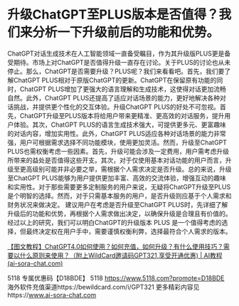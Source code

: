 # 升级ChatGPT至PLUS版本是否值得？我们来分析一下升级前后的功能和优势。

​    ChatGPT对话生成技术在人工智能领域一直备受瞩目，作为其升级版PLUS更是备受期待。市场上对ChatGPT是否值得升级一直存在讨论。关于PLUS的讨论也从未停止。那么，ChatGPT是否需要升级？PLUS呢？我们来看看吧。
​    首先，我们要了解ChatGPT PLUS相对于原版ChatGPT的更新。ChatGPT在保留原有功能的同时，ChatGPT PLUS增加了更强大的语言理解和生成技术，这使得对话更加流畅自然。此外，ChatGPT PLUS还提高了适应对话场景的能力，更好地解决各种对话挑战，并提供更个性化的交互体验。
​     升级ChatGPT PLUS的好处不可忽视。首先，ChatGPT升级至PLUS版本将给用户带来更精准、更高效的对话服务，提升用户体验。其次，ChatGPT PLUS的语言生成技术强大，可提供更多元、更富趣味的对话内容，增加实用性。此外，ChatGPT PLUS适应各种对话场景的能力非常强，用户可根据需求选择不同功能模块，使用更加灵活。
​      然而，升级至ChatGPT PLUS也需权衡考虑一些因素。首先，升级可能会涉及一定费用，用户需考虑升级所带来的益处是否值得这些开支。其次，对于仅使用基本对话功能的用户而言，升级至更高级别可能并非必要之举，需根据个人需求决定是否升级。
​      总的来说，升级至ChatGPT PLUS能够为用户提供更加丰富、高效的交流体验，增强互动的趣味和实用性。对于那些需要更多定制服务的用户来说，无疑将ChatGPT升级至PLUS是个明智的选择。然而，对于只需基本服务的用户，是否升级则应基于个人需求和财务状况来做决定。
建议用户在考虑是否升级至ChatGPT PLUS时，先详细了解升级后的功能和优势，再根据个人需求做出决定，以确保升级是合理且有价值的。
​        经过以上的研究，我们可以明白ChatGPT的升级版本 PLUS 是一个值得考虑的选择，但最终决定权在用户手中，需要谨慎权衡利弊，选择最符合个人需求的版本。

[【图文教程】ChatGPT4.0如何使用？如何充值，如何升级？有什么使用技巧？需要以什么原则来使用？（附上WildCard邀请码GPT321,享受开通优惠) | AI教程 (ai-sora-chat.com)](https://ai-sora-chat.com/)

5118   专属优惠码【D18BDE】
5118 https://www.5118.com?promote=D18BDE
海外软件充值渠道https://bewildcard.com/i/GPT321
更多精彩内容见https://www.ai-sora-chat.com
